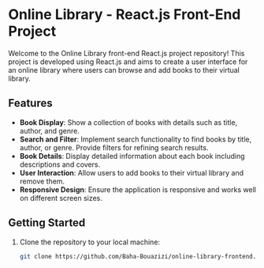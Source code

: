 # Online Library - React.js Front-End Project

Welcome to the Online Library front-end React.js project repository! This project is developed using React.js and aims to create a user interface for an online library where users can browse and add books to their virtual library.

## Features

- **Book Display**: Show a collection of books with details such as title, author, and genre.
- **Search and Filter**: Implement search functionality to find books by title, author, or genre. Provide filters for refining search results.
- **Book Details**: Display detailed information about each book including descriptions and covers.
- **User Interaction**: Allow users to add books to their virtual library and remove them.
- **Responsive Design**: Ensure the application is responsive and works well on different screen sizes.

## Getting Started

1. Clone the repository to your local machine:
   ```bash
   git clone https://github.com/Baha-Bouazizi/online-library-frontend.git
